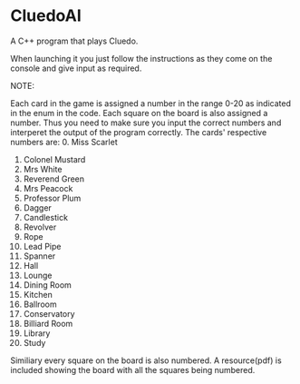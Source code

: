 # CluedoAI
A C++ program that plays Cluedo.

When launching it you just follow the instructions as they come on the console and give input as required.

NOTE:

Each card in the game is assigned a number in the range 0-20 as indicated in the enum in the code. Each square on the board is also assigned a number. Thus you need to make sure you input the correct numbers and interperet the output of the program correctly. The cards' respective numbers are:
0. 	Miss Scarlet
1. 	Colonel Mustard
2. 	Mrs White
3. 	Reverend Green
4.	Mrs Peacock
5. 	Professor Plum 
6.	Dagger
7.	Candlestick
8.	Revolver
9.	Rope
10.	Lead Pipe
11.	Spanner
12.	Hall
13.	Lounge
14.	Dining Room
15.	Kitchen
16.	Ballroom
17.	Conservatory
18.	Billiard Room
19.	Library
20.	Study

Similiary every square on the board is also numbered. A resource(pdf) is included showing the board with all the squares being numbered.
